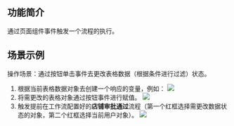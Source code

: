 ## 功能简介
通过页面组件事件触发一个流程的执行。


## 场景示例
操作场景：通过按钮单击事件去更改表格数据（根据条件进行过滤）状态。
1. 根据当前表格数据对象去创建一个响应的变量，例如：
![](https://qcloudimg.tencent-cloud.cn/raw/1dc9f3c07f5b03939368c091f1d4547c.png)
2. 将需更改的表格对象通过按钮事件进行赋值。
![](https://qcloudimg.tencent-cloud.cn/raw/438b33139a3171fa5724d2819dbfebee.png)
3. 触发提前在工作流配置好的**店铺审批通过**流程（第一个红框选择需更改数据状态的对象，第二个红框选择当前用户对象）。
![](https://qcloudimg.tencent-cloud.cn/raw/2acd9d9d6bd3e7940deebe696403ceb3.png)
